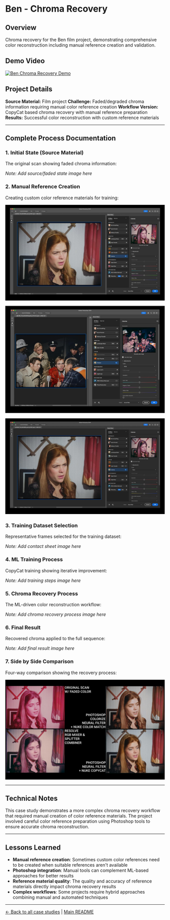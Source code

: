 # Ben - Chroma Recovery

## Overview
Chroma recovery for the Ben film project, demonstrating comprehensive color reconstruction including manual reference creation and validation.

## Demo Video

[![Ben Chroma Recovery Demo](https://img.youtube.com/vi/1EhvuqNN0eo/0.jpg)](https://www.youtube.com/watch?v=1EhvuqNN0eo)

## Project Details

**Source Material:** Film project
**Challenge:** Faded/degraded chroma information requiring manual color reference creation
**Workflow Version:** CopyCat based chroma recovery with manual reference preparation
**Results:** Successful color reconstruction with custom reference materials

---

## Complete Process Documentation

### 1. Initial State (Source Material)
The original scan showing faded chroma information:

*Note: Add source/faded state image here*

### 2. Manual Reference Creation
Creating custom color reference materials for training:

![Ben Photoshop Chroma Reference Creation](../images/BEN%20PHOTOSHOP%20CHROMA%20REFERENCE%20CREATION.jpeg)

![Ben Photoshop Chroma Reference Creation 2](../images/BEN%20PHOTOSHOP%20CHROMA%20REFERENCE%20CREATION%202.jpeg)

![Ben Photoshop Chroma Reference Creation 3](../images/BEN%20PHOTOSHOP%20CHROMA%20REFERENCE%20CREATION%203.jpeg)

### 3. Training Dataset Selection
Representative frames selected for the training dataset:

*Note: Add contact sheet image here*

### 4. ML Training Process
CopyCat training showing iterative improvement:

*Note: Add training steps image here*

### 5. Chroma Recovery Process
The ML-driven color reconstruction workflow:

*Note: Add chroma recovery process image here*

### 6. Final Result
Recovered chroma applied to the full sequence:

*Note: Add final result image here*

### 7. Side by Side Comparison
Four-way comparison showing the recovery process:

![Ben 4 Way Comparison](../images/BEN%204%20WAY%20COMPARISON.jpeg)

---

## Technical Notes

This case study demonstrates a more complex chroma recovery workflow that required manual creation of color reference materials. The project involved careful color reference preparation using Photoshop tools to ensure accurate chroma reconstruction.

---

## Lessons Learned

- **Manual reference creation**: Sometimes custom color references need to be created when suitable references aren't available
- **Photoshop integration**: Manual tools can complement ML-based approaches for better results
- **Reference material quality**: The quality and accuracy of reference materials directly impact chroma recovery results
- **Complex workflows**: Some projects require hybrid approaches combining manual and automated techniques

---

[← Back to all case studies](https://github.com/fabiocolor/nuke-chroma-recovery-template/blob/main/docs/case-studies.md) | [Main README](https://github.com/fabiocolor/nuke-chroma-recovery-template/blob/main/README.md)

